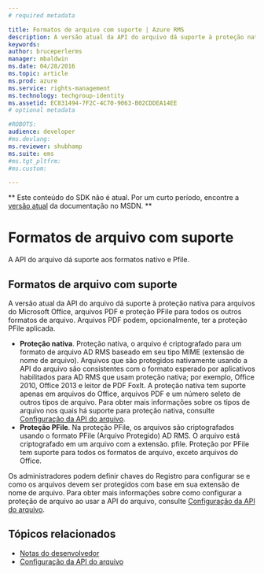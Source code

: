 ```yaml
---
# required metadata

title: Formatos de arquivo com suporte | Azure RMS
description: A versão atual da API do arquivo dá suporte à proteção nativa para arquivos do Microsoft Office, PDF e proteção PFile para todos os outros formatos de arquivo.
keywords:
author: bruceperlerms
manager: mbaldwin
ms.date: 04/28/2016
ms.topic: article
ms.prod: azure
ms.service: rights-management
ms.technology: techgroup-identity
ms.assetid: EC831494-7F2C-4C70-9063-B02CDDEA14EE
# optional metadata

#ROBOTS:
audience: developer
#ms.devlang:
ms.reviewer: shubhamp
ms.suite: ems
#ms.tgt_pltfrm:
#ms.custom:

---
```

** Este conteúdo do SDK não é atual. Por um curto período, encontre a [versão atual](https://msdn.microsoft.com/library/windows/desktop/hh535290(v=vs.85).aspx) da documentação no MSDN. **
# Formatos de arquivo com suporte

A API do arquivo dá suporte aos formatos nativo e Pfile.

## Formatos de arquivo com suporte

A versão atual da API do arquivo dá suporte à proteção nativa para arquivos do Microsoft Office, arquivos PDF e proteção PFile para todos os outros formatos de arquivo. Arquivos PDF podem, opcionalmente, ter a proteção PFile aplicada.

-   **Proteção nativa**. Proteção nativa, o arquivo é criptografado para um formato de arquivo AD RMS baseado em seu tipo MIME (extensão de nome de arquivo). Arquivos que são protegidos nativamente usando a API do arquivo são consistentes com o formato esperado por aplicativos habilitados para AD RMS que usam proteção nativa; por exemplo, Office 2010, Office 2013 e leitor de PDF FoxIt. A proteção nativa tem suporte apenas em arquivos do Office, arquivos PDF e um número seleto de outros tipos de arquivo. Para obter mais informações sobre os tipos de arquivo nos quais há suporte para proteção nativa, consulte [Configuração da API do arquivo](file-api-configuration.md).
-   **Proteção PFile**. Na proteção PFile, os arquivos são criptografados usando o formato PFile (Arquivo Protegido) AD RMS. O arquivo está criptografado em um arquivo com a extensão. pfile. Proteção por PFile tem suporte para todos os formatos de arquivo, exceto arquivos do Office.

Os administradores podem definir chaves do Registro para configurar se e como os arquivos devem ser protegidos com base em sua extensão de nome de arquivo. Para obter mais informações sobre como configurar a proteção de arquivo ao usar a API do arquivo, consulte [Configuração da API do arquivo](file-api-configuration.md).

## Tópicos relacionados

* [Notas do desenvolvedor](developer-notes.md)
* [Configuração da API do arquivo](file-api-configuration.md)
 

 





<!--HONumber=Jun16_HO1-->


